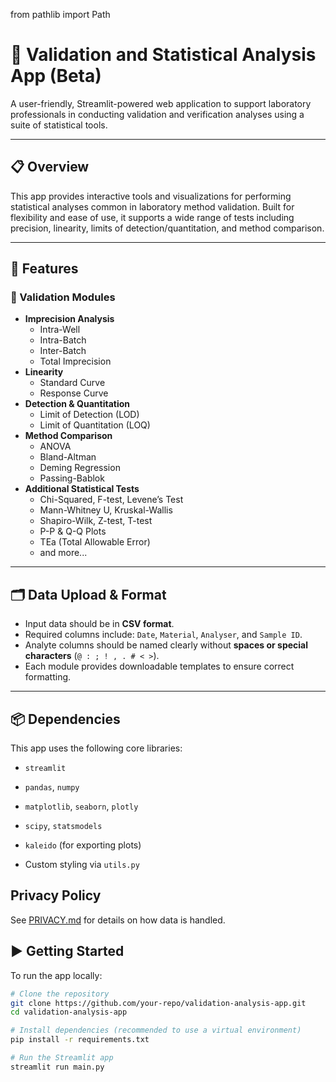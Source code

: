from pathlib import Path

# 🧪 Validation and Statistical Analysis App (Beta)

A user-friendly, Streamlit-powered web application to support laboratory professionals in conducting validation and verification analyses using a suite of statistical tools.

---

## 📋 Overview

This app provides interactive tools and visualizations for performing statistical analyses common in laboratory method validation. Built for flexibility and ease of use, it supports a wide range of tests including precision, linearity, limits of detection/quantitation, and method comparison.

---

## 🚀 Features

### 🔬 Validation Modules
- **Imprecision Analysis**
  - Intra-Well
  - Intra-Batch
  - Inter-Batch
  - Total Imprecision
- **Linearity**
  - Standard Curve
  - Response Curve
- **Detection & Quantitation**
  - Limit of Detection (LOD)
  - Limit of Quantitation (LOQ)
- **Method Comparison**
  - ANOVA
  - Bland-Altman
  - Deming Regression
  - Passing-Bablok
- **Additional Statistical Tests**
  - Chi-Squared, F-test, Levene’s Test
  - Mann-Whitney U, Kruskal-Wallis
  - Shapiro-Wilk, Z-test, T-test
  - P-P & Q-Q Plots
  - TEa (Total Allowable Error)
  - and more...

---

## 🗂️ Data Upload & Format

- Input data should be in **CSV format**.
- Required columns include: `Date`, `Material`, `Analyser`, and `Sample ID`.
- Analyte columns should be named clearly without **spaces or special characters** (`@ : ; ! , . # < >`).
- Each module provides downloadable templates to ensure correct formatting.

---

## 📦 Dependencies

This app uses the following core libraries:

- `streamlit`
- `pandas`, `numpy`
- `matplotlib`, `seaborn`, `plotly`
- `scipy`, `statsmodels`
- `kaleido` (for exporting plots)

- Custom styling via `utils.py`

## Privacy Policy

See [PRIVACY.md](./PRIVACY.md) for details on how data is handled.


## ▶️ Getting Started

To run the app locally:

```bash
# Clone the repository
git clone https://github.com/your-repo/validation-analysis-app.git
cd validation-analysis-app

# Install dependencies (recommended to use a virtual environment)
pip install -r requirements.txt

# Run the Streamlit app
streamlit run main.py
